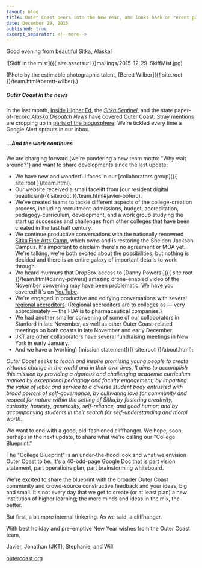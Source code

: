 ```yaml
---
layout: blog
title: Outer Coast peers into the New Year, and looks back on recent past
date: December 29, 2015
published: true
excerpt_separator: <!--more-->
---
```


Good evening from beautiful Sitka, Alaska!

![Skiff in the mist]({{ site.assetsurl }}mailings/2015-12-29-SkiffMist.jpg)

(Photo by the estimable photographic talent, [Berett Wilber]({{ site.root }}/team.html#berett-wilber).)​

##### Outer Coast in the news

In the last month, [Inside Higher Ed](https://www.insidehighered.com/news/2015/12/11/outer-coast-college-seeks-replicate-deep-springs-success), the [_Sitka Sentinel_](http://sitkasentinel.com/7/2012-05-10-22-08-10/local-news/9434-group-targets-sj-campus-for-new-college), and the state paper-of-record [_Alaska Dispatch News_](http://www.adn.com/article/20151217/lawmaker-plans-new-unusual-private-college-sitka) have covered Outer Coast. Stray mentions are cropping up in [parts of the blogosphere](http://www.yesandyes.org/2015/12/web-time-wasters-71.html). We're tickled every time a Google Alert sprouts in our inbox.

<!--more-->

##### ...And the work continues

We are charging forward (we're pondering a new team motto: "Why wait around?") and want to share developments since the last update:

- We have new and wonderful faces in our [collaborators group]({{ site.root }}/team.html).
- Our website received a small facelift from [our resident digital beautician]({{ site.root }}/team.html#javier-botero).
- We've created teams to tackle different aspects of the college-creation process, including recruitment-admissions, budget, accreditation, pedagogy-curriculum, development, and a work group studying the start up successes and challenges from other colleges that have been created in the last half century.
- We continue productive conversations with the nationally renowned [Sitka Fine Arts Camp](http://fineartscamp.org/), which owns and is restoring the Sheldon Jackson Campus. It's important to disclaim there's no agreement or MOA yet. We're talking, we're both excited about the possibilities, but nothing is decided and there is an entire galaxy of important details to work through.
- We heard murmurs that DropBox access to [Danny Powers']({{ site.root }}/team.html#danny-powers) amazing drone-enabled video of the November convening may have been problematic. We have you covered! It's on [YouTube](https://www.youtube.com/watch?v=bUrErrNVjXc&feature=youtu.be).
- We're engaged in productive and edifying conversations with several [regional accreditors](https://en.wikipedia.org/wiki/Regional_accreditation). (Regional accreditors are to colleges as — very approximately — the FDA is to pharmaceutical companies.)
- We had another smaller convening of some of our collaborators in Stanford in late November, as well as other Outer Coast-related meetings on both coasts in late November and early December.
- JKT are other collaborators have several fundraising meetings in New York in early January.
- And we have a (working) [mission statement]({{ site.root }}/about.html):

_Outer Coast seeks to teach and inspire promising young people to create virtuous change in the world and in their own lives. It aims to accomplish this mission by providing a rigorous and challenging academic curriculum marked by exceptional pedagogy and faculty engagement; by imparting the value of labor and service to a diverse student body entrusted with broad powers of self-governance; by cultivating love for community and respect for nature within the setting of Sitka;by fostering creativity, curiosity, honesty, generosity, self-reliance, and good humor; and by accompanying students in their search for self-understanding and moral worth._

We want to end with a good, old-fashioned cliffhanger. We hope, soon, perhaps in the next update, to share what we're calling our "College Blueprint."

The "College Blueprint" is an under-the-hood look and what we envision Outer Coast to be. It's a 40-odd-page Google Doc that is part vision statement, part operations plan, part brainstorming whiteboard.

We're excited to share the blueprint with the broader Outer Coast community and crowd-source constructive feedback and your ideas, big and small. It's not every day that we get to create (or at least plan) a new institution of higher learning; the more minds and ideas in the mix, the better.

But first, a bit more internal tinkering. As we said, a cliffhanger.

With best holiday and pre-emptive New Year wishes from the Outer Coast team,

Javier, Jonathan (JKT), Stephanie, and Will

[outercoast.org](http://outercoast.org)
